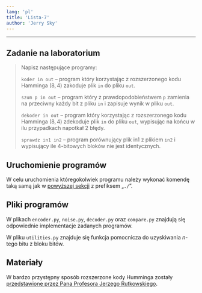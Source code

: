 ```yaml
---
lang: 'pl'
title: 'Lista-7'
author: 'Jerry Sky'
---
```


---

## Zadanie na laboratorium

> Napisz następujące programy:
>
> `koder in out` – program który korzystając z rozszerzonego kodu Hamminga $(8, 4)$ zakoduje plik `in` do pliku `out`.
>
> `szum p in out` – program który z prawdopodobieństwem `p` zamienia na przeciwny każdy bit z pliku `in` i zapisuje wynik w pliku `out`.
>
> `dekoder in out` – program który korzystając z rozszerzonego kodu Hamminga $(8, 4)$ zdekoduje plik `in` do pliku `out`, wypisując na końcu w ilu przypadkach napotkał 2 błędy.
>
> `sprawdz in1 in2` – program porównujący plik in1 z plikiem `in2` i wypisujący ile 4-bitowych bloków nie jest identycznych.

## Uruchomienie programów

W celu uruchomienia któregokolwiek programu należy wykonać komendę taką samą jak w [powyższej sekcji](#zadanie-na-laboratorium) z prefiksem „`./`”.

## Pliki programów

W plikach `encoder.py`, `noise.py`, `decoder.py` oraz `compare.py` znajdują się odpowiednie implementacje zadanych programów.

W pliku `utilities.py` znajduje się funkcja pomocnicza do uzyskiwania $n$-tego bitu z bloku bitów.

## Materiały

W bardzo przystępny sposób rozszerzone kody Humminga zostały [przedstawione przez Pana Profesora Jerzego Rutkowskiego](https://www.youtube.com/watch?v=B1eNseCicEI).
